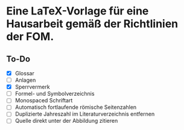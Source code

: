 # Eine LaTeX-Vorlage für eine Hausarbeit gemäß der Richtlinien der FOM.
## To-Do
- [x] Glossar
- [ ] Anlagen
- [x] Sperrvermerk
- [ ] Formel- und Symbolverzeichnis
- [ ] Monospaced Schriftart
- [ ] Automatisch fortlaufende römische Seitenzahlen
- [ ] Duplizierte Jahreszahl im Literaturverzeichnis entfernen
- [ ] Quelle direkt unter der Abbildung zitieren
